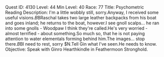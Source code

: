 Quest ID: 4130
Level: 44
Min Level: 40
Race: 77
Title: Psychometric Reading
Description: I'm a little wobbly still, sorry.Anyway, I received some useful visions.$B$BRaschal takes two large leather backpacks from his boat and goes inland; he returns to the boat, however.I see gnoll scalps... he ran into some gnolls - Woodpaw I think they're called.He's very worried - almost terrified - about something.So much so, that he is not paying attention to water elementals forming behind him.The images... stop there.$B$BI need to rest, sorry $N.Tell Gin what I've seen.He needs to know.
Objective: Speak with Ginro Hearthkindle in Feathermoon Stronghold.
